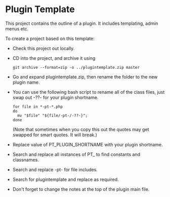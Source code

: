 # Plugin Template

This project contains the outline of a plugin. It includes templating, admin menus etc.

To create a project based on this template:

- Check this project out locally.
- CD into the project, and archive it using
  ```
  git archive --format=zip -o ../plugintemplate.zip master
  ```
- Go and expand plugintemplate.zip, then rename the folder to the new plugin name.
- You can use the following bash script to rename all of the class files, just swap out -??- for your plugin shortname.
  ```
  for file in *-pt-*.php
  do
    mv "$file" "${file/-pt-/-??-}";
  done
  ```
  (Note that sometimes when you copy this out the quotes may get swapped for smart quotes. It will break.)
  
- Replace value of PT_PLUGIN_SHORTNAME with your plugin shortname.
- Search and replace all instances of PT_ to find constants and classnames.
- Search and replace -pt- for file includes.
- Search for plugintemplate and replace as required.
- Don't forget to change the notes at the top of the plugin main file.
